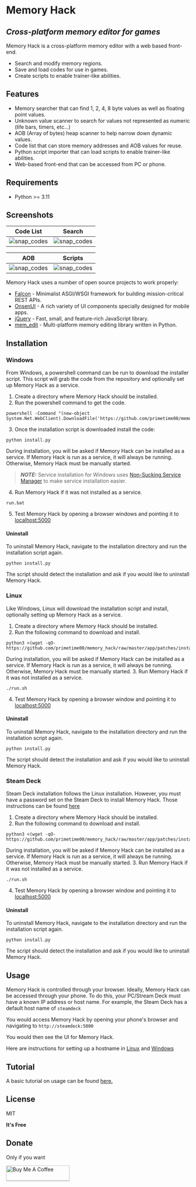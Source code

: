 # Memory Hack
## _Cross-platform memory editor for games_

Memory Hack is a cross-platform memory editor with a web based front-end.

- Search and modify memory regions.
- Save and load codes for use in games.
- Create scripts to enable trainer-like abilities.

## Features

- Memory searcher that can find 1, 2, 4, 8 byte values as well as floating point values.
- Unknown value scanner to search for values not represented as numeric (life bars, timers, etc...)
- AOB (Array of bytes) heap scanner to help narrow down dynamic values.
- Code list that can store memory addresses and AOB values for reuse.
- Python script importer that can load scripts to enable trainer-like abilities.
- Web-based front-end that can be accessed from PC or phone.

## Requirements
- Python >= 3.11

## Screenshots

|                                             Code List                                             |                                              Search                                              |
|:-------------------------------------------------------------------------------------------------:|:------------------------------------------------------------------------------------------------:|
| ![snap_codes](https://github.com/primetime00/memory_hack/raw/master/docs/images/snap_codes.png) | ![snap_codes](https://github.com/primetime00/memory_hack/raw/master/docs/images/snap_search.png) | 

&NewLine;
&NewLine;

|                                                AOB                                                |                                              Scripts                                              |
|:-------------------------------------------------------------------------------------------------:|:-------------------------------------------------------------------------------------------------:|
| ![snap_codes](https://github.com/primetime00/memory_hack/raw/master/docs/images/snap_aob.png) | ![snap_codes](https://github.com/primetime00/memory_hack/raw/master/docs/images/snap_scripts.png) | 

Memory Hack uses a number of open source projects to work properly:

- [Falcon] - Minimalist ASGI/WSGI framework for building mission-critical REST APIs.
- [OnsenUI] - A rich variety of UI components specially designed for mobile apps.
- [jQuery] - Fast, small, and feature-rich JavaScript library.
- [mem_edit] - Multi-platform memory editing library written in Python.

## Installation
### Windows
From Windows, a powershell command can be run to download the installer script.  This script will grab the code from the repository and optionally set up Memory Hack as a service.
1. Create a directory where Memory Hack should be installed.
2. Run the powershell command to get the code.
```
powershell -Command "(new-object System.Net.WebClient).DownloadFile('https://github.com/primetime00/memory_hack/raw/master/app/patches/win_install.py','install.py')"
```
3. Once the installation script is downloaded install the code:
```
python install.py
```
During installation, you will be asked if Memory Hack can be installed as a service.  If Memory Hack is run as a service, it will always be running.  Otherwise, Memory Hack must be manually started.
> **_NOTE:_**  Service installation for Windows uses [Non-Sucking Service Manager] to make service installation easier.
4. Run Memory Hack if it was not installed as a service.
```
run.bat
```
5. Test Memory Hack by opening a browser windows and pointing it to [localhost:5000](http://localhost:5000)

#### Uninstall
To uninstall Memory Hack, navigate to the installation directory and run the installation script again.
```
python install.py
```
The script should detect the installation and ask if you would like to uninstall Memory Hack.

### Linux
Like Windows, Linux will download the installation script and install, optionally setting up Memory Hack as a service.
1. Create a directory where Memory Hack should be installed.
2. Run the following command to download and install.
```
python3 <(wget -qO- https://github.com/primetime00/memory_hack/raw/master/app/patches/install.py)
```
During installation, you will be asked if Memory Hack can be installed as a service.  If Memory Hack is run as a service, it will always be running.  Otherwise, Memory Hack must be manually started.
3. Run Memory Hack if it was not installed as a service.
```
./run.sh
```
4. Test Memory Hack by opening a browser window and pointing it to [localhost:5000](http://localhost:5000)

#### Uninstall
To uninstall Memory Hack, navigate to the installation directory and run the installation script again.
```
python install.py
```
The script should detect the installation and ask if you would like to uninstall Memory Hack.
### Steam Deck
Steam Deck installation follows the Linux installation.  However, you must have a password set on the Steam Deck to install Memory Hack. Those instructions can be found [here](https://steamdecktips.com/blog/how-to-set-a-password-for-your-steam-deck-user-in-desktop-mode)

1. Create a directory where Memory Hack should be installed.
2. Run the following command to download and install.
```
python3 <(wget -qO- https://github.com/primetime00/memory_hack/raw/master/app/patches/install.py)
```
During installation, you will be asked if Memory Hack can be installed as a service.  If Memory Hack is run as a service, it will always be running.  Otherwise, Memory Hack must be manually started.
3. Run Memory Hack if it was not installed as a service.
```
./run.sh
```
4. Test Memory Hack by opening a browser window and pointing it to [localhost:5000](http://localhost:5000)

#### Uninstall
To uninstall Memory Hack, navigate to the installation directory and run the installation script again.
```
python install.py
```
The script should detect the installation and ask if you would like to uninstall Memory Hack.

## Usage
Memory Hack is controlled through your browser.  Ideally, Memory Hack can be accessed through your phone.  To do this, your PC/Stream Deck must have a known IP address or host name.  For example, the Steam Deck has a default host name of `steamdeck`

You would access Memory Hack by opening your phone's browser and navigating to `http://steamdeck:5000`

You would then see the UI for Memory Hack.

Here are instructions for setting up a hostname in [Linux](https://www.tecmint.com/set-hostname-permanently-in-linux/) and [Windows](https://tecadmin.net/change-windows-hostname/) 

## Tutorial
A basic tutorial on usage can be found [here.](https://github.com/primetime00/memory_hack/blob/master/docs/tutorial/TUTORIAL.md)

## License

MIT

**It's Free**

## Donate
Only if you want

<a href="https://www.buymeacoffee.com/ryankegel" target="_blank"><img src="https://www.buymeacoffee.com/assets/img/custom_images/orange_img.png" alt="Buy Me A Coffee" style="height: 41px !important;width: 174px !important;box-shadow: 0px 3px 2px 0px rgba(190, 190, 190, 0.5) !important;-webkit-box-shadow: 0px 3px 2px 0px rgba(190, 190, 190, 0.5) !important;" ></a>

[//]: #

   [Non-Sucking Service Manager]: <https://nssm.cc/>
   [mem_edit]: <https://mpxd.net/code/jan/mem_edit>
   [OnsenUI]: <https://onsen.io/>
   [Falcon]: <https://github.com/falconry/falcon>
   [jQuery]: <http://jquery.com>
